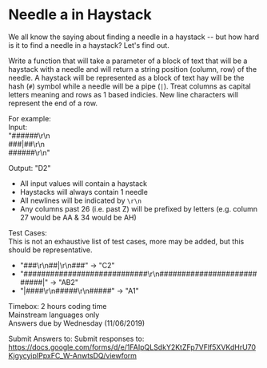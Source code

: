 # Needle a in Haystack

We all know the saying about finding a needle in a haystack -- but how hard is it to find a needle in a haystack?
Let's find out.

Write a function that will take a parameter of a block of text that will be a haystack with a needle and will return a string position (column, row) of the needle. A haystack will be represented as a block of text hay will be the hash (`#`) symbol while a needle will be a pipe (`|`). Treat columns as capital letters meaning and rows as 1 based indicies. New line characters will represent the end of a row.

For example:</br>
Input:</br>
"######\r\n</br>
 ###|##\r\n</br>
 ######\r\n"</br>

Output: "D2"</br>

* All input values will contain a haystack
* Haystacks will always contain 1 needle
* All newlines will be indicated by `\r\n`
* Any columns past 26 (i.e. past Z) will be prefixed by letters (e.g. column 27 would be AA & 34 would be AH)


Test Cases:</br>
This is not an exhaustive list of test cases, more may be added, but this should be representative.</br>

* "###\r\n##|\r\n###" -> "C2"
* "############################\r\n###########################|" -> "AB2"
* "|####\r\n#####\r\n#####" -> "A1"


Timebox: 2 hours coding time</br>
Mainstream languages only</br>
Answers due by Wednesday (11/06/2019)</br>

Submit Answers to: Submit responses to: https://docs.google.com/forms/d/e/1FAIpQLSdkY2KtZFp7VFlf5XVKdHrU70KjgycyipIPpxFC_W-AnwtsDQ/viewform